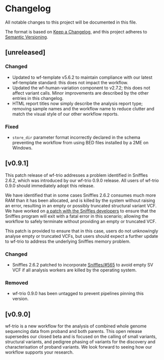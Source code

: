 # Changelog
All notable changes to this project will be documented in this file.

The format is based on [Keep a Changelog](https://keepachangelog.com/en/1.1.0/),
and this project adheres to [Semantic Versioning](https://semver.org/spec/v2.0.0.html).

## [unreleased]
### Changed
- Updated to wf-template v5.6.2 to maintain compliance with our latest wf-template standard: this does not impact the workflow.
- Updated the wf-human-variation component to v2.7.2; this does not affect variant calls. Minor improvements are described by the other entries in this changelog.
- HTML report titles now simply describe the analysis report type; removing sample names and the workflow name to reduce clutter and match the visual style of our other workflow reports.
### Fixed
- `store_dir` parameter format incorrectly declared in the schema preventing the workflow from using BED files installed by a 2ME on Windows.

## [v0.9.1]
This patch release of wf-trio addresses a problem identified in Sniffles 2.6.2, which was introduced by our wf-trio 0.9.0 release. All users of wf-trio 0.9.0 should immediately adopt this release.

We have identified that in some cases Sniffles 2.6.2 consumes much more RAM than it has been allocated, and is killed by the system without raising an error, resulting in an empty or possibly truncated structural variant VCF. We have worked on [a patch with the Sniffles developers](https://github.com/fritzsedlazeck/Sniffles/pull/565) to ensure that the Sniffles program will exit with a fatal error in this scenario; allowing the workflow to safely terminate without providing an empty or truncated VCF.

This patch is provided to ensure that in this case, users do not unknowingly analyse empty or truncated VCFs, but users should expect a further update to wf-trio to address the underlying Sniffles memory problem.

### Changed
- Sniffles 2.6.2 patched to incorporate [Sniffles/#565](https://github.com/fritzsedlazeck/Sniffles/pull/565) to avoid empty SV VCF if all analysis workers are killed by the operating system.
### Removed
- wf-trio 0.9.0 has been untagged to prevent pipelines pinning this version.

## [v0.9.0]
wf-trio is a new workflow for the analysis of combined whole genome sequencing data from proband and both parents.
This open release supersedes our closed beta and is focused on the calling of small variants, structural variants, and pedigree phasing of variants for the discovery and characterisation of proband variants.
We look forward to seeing how our workflow supports your research.